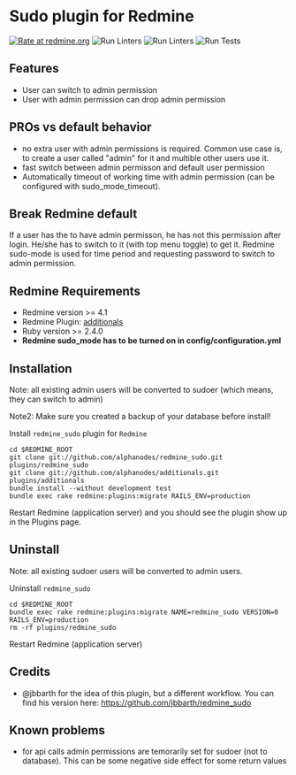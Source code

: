 Sudo plugin for Redmine
==================================

[![Rate at redmine.org](https://img.shields.io/badge/rate%20at-redmine.org-blue.svg?style=flat)](https://www.redmine.org/plugins/redmine_sudo) ![Run Linters](https://github.com/AlphaNodes/redmine_sudo/workflows/Run%20Linters/badge.svg) ![Run Linters](https://github.com/AlphaNodes/redmine_sudo/workflows/Run%20Brakeman/badge.svg) ![Run Tests](https://github.com/AlphaNodes/redmine_sudo/workflows/Test/badge.svg)

Features
--------

* User can switch to admin permission
* User with admin permission can drop admin permission

PROs vs default behavior
------------------------

* no extra user with admin permissions is required. Common use case is, to create a user called "admin" for it and multible other users use it.
* fast switch between admin permisson and default user permission
* Automatically timeout of working time with admin permission (can be configured with sudo_mode_timeout).

Break Redmine default
---------------------

If a user has the to have admin permisson, he has not this permission after login. He/she has to switch to it (with top menu toggle) to get it. Redmine sudo-mode is used for time period and requesting password to switch to admin permission.


Redmine Requirements
--------------------

* Redmine version >= 4.1
* Redmine Plugin: [additionals](https://github.com/alphanodes/additionals)
* Ruby version >= 2.4.0
* **Redmine sudo_mode has to be turned on in config/configuration.yml**


Installation
------------

Note: all existing admin users will be converted to sudoer (which means, they can switch to admin)

Note2: Make sure you created a backup of your database before install!

Install ``redmine_sudo`` plugin for `Redmine`

    cd $REDMINE_ROOT
    git clone git://github.com/alphanodes/redmine_sudo.git plugins/redmine_sudo
    git clone git://github.com/alphanodes/additionals.git plugins/additionals
    bundle install --without development test
    bundle exec rake redmine:plugins:migrate RAILS_ENV=production

Restart Redmine (application server) and you should see the plugin show up in the Plugins page.


Uninstall
---------

Note: all existing sudoer users will be converted to admin users.

Uninstall ``redmine_sudo``

    cd $REDMINE_ROOT
    bundle exec rake redmine:plugins:migrate NAME=redmine_sudo VERSION=0 RAILS_ENV=production
    rm -rf plugins/redmine_sudo

Restart Redmine (application server)

Credits
-------

* @jbbarth for the idea of this plugin, but a different workflow. You can find his version here: https://github.com/jbbarth/redmine_sudo


Known problems
--------------

* for api calls admin permissions are temorarily set for sudoer (not to database). This can be some negative side effect for some return values

